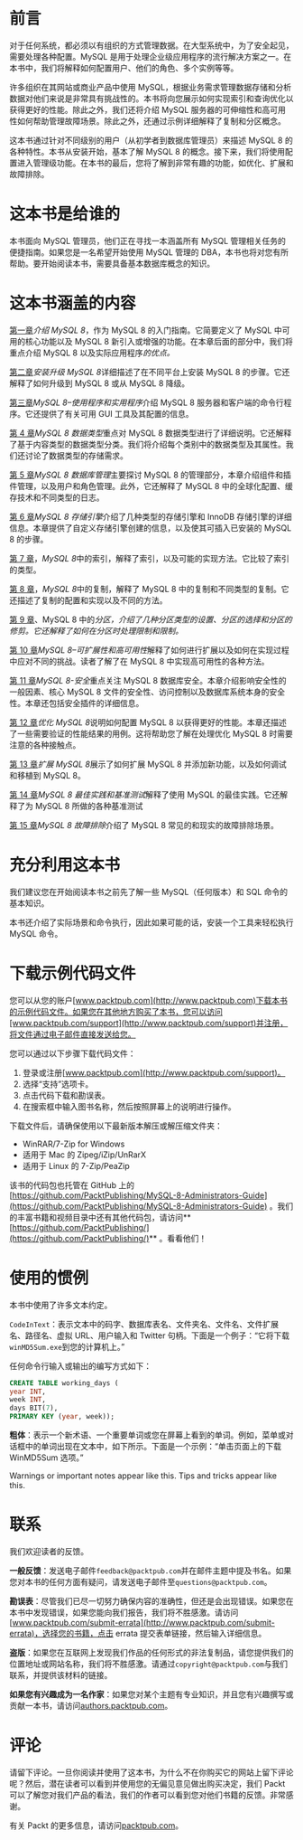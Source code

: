 # 前言

对于任何系统，都必须以有组织的方式管理数据。在大型系统中，为了安全起见，需要处理各种配置。MySQL 是用于处理企业级应用程序的流行解决方案之一。在本书中，我们将解释如何配置用户、他们的角色、多个实例等等。

许多组织在其网站或商业产品中使用 MySQL，根据业务需求管理数据存储和分析数据对他们来说是非常具有挑战性的。本书将向您展示如何实现索引和查询优化以获得更好的性能。除此之外，我们还将介绍 MySQL 服务器的可伸缩性和高可用性如何帮助管理故障场景。除此之外，还通过示例详细解释了复制和分区概念。

这本书通过针对不同级别的用户（从初学者到数据库管理员）来描述 MySQL 8 的各种特性。本书从安装开始，基本了解 MySQL 8 的概念。接下来，我们将使用配置进入管理级功能。在本书的最后，您将了解到非常有趣的功能，如优化、扩展和故障排除。

# 这本书是给谁的

本书面向 MySQL 管理员，他们正在寻找一本涵盖所有 MySQL 管理相关任务的便捷指南。如果您是一名希望开始使用 MySQL 管理的 DBA，本书也将对您有所帮助。要开始阅读本书，需要具备基本数据库概念的知识。

# 这本书涵盖的内容

[第一章](01.html)*介绍 MySQL 8*，作为 MySQL 8 的入门指南。它简要定义了 MySQL 中可用的核心功能以及 MySQL 8 新引入或增强的功能。在本章后面的部分中，我们将重点介绍 MySQL 8 以及实际应用程序*的优点。*

[第二章](02.html)*安装升级 MySQL 8*详细描述了在不同平台上安装 MySQL 8 的步骤。它还解释了如何升级到 MySQL 8 或从 MySQL 8 降级。

[第三章](03.html)*MySQL 8–使用程序和实用程序*介绍 MySQL 8 服务器和客户端的命令行程序。它还提供了有关可用 GUI 工具及其配置的信息。

[第 4 章](04.html)*MySQL 8 数据类型*重点对 MySQL 8 数据类型进行了详细说明。它还解释了基于内容类型的数据类型分类。我们将介绍每个类别中的数据类型及其属性。我们还讨论了数据类型的存储需求。

[第 5 章](05.html)*MySQL 8 数据库管理*主要探讨 MySQL 8 的管理部分，本章介绍组件和插件管理，以及用户和角色管理。此外，它还解释了 MySQL 8 中的全球化配置、缓存技术和不同类型的日志。

[第 6 章](06.html)*MySQL 8 存储引擎*介绍了几种类型的存储引擎和 InnoDB 存储引擎的详细信息。本章提供了自定义存储引擎创建的信息，以及使其可插入已安装的 MySQL 8 的步骤。

[第 7 章](07.html)，*MySQL 8*中的索引，解释了索引，以及可能的实现方法。它比较了索引的类型。

[第 8 章](08.html)，*MySQL 8*中的复制，解释了 MySQL 8 中的复制和不同类型的复制。它还描述了复制的配置和实现以及不同的方法。

[第 9 章](09.html)、MySQL 8 中的*分区，介绍了几种分区类型的设置、分区的选择和分区的修剪。它还解释了如何在分区时处理限制和限制。*

[第 10 章](10.html)*MySQL 8–可扩展性和高可用性*解释了如何进行扩展以及如何在实现过程中应对不同的挑战。读者了解了在 MySQL 8 中实现高可用性的各种方法。

[第 11 章](11.html)*MySQL 8-安全*重点关注 MySQL 8 数据库安全。本章介绍影响安全性的一般因素、核心 MySQL 8 文件的安全性、访问控制以及数据库系统本身的安全性。本章还包括安全插件的详细信息。

[第 12 章](12.html)*优化 MySQL 8*说明如何配置 MySQL 8 以获得更好的性能。本章还描述了一些需要验证的性能结果的用例。这将帮助您了解在处理优化 MySQL 8 时需要注意的各种接触点。

[第 13 章](13.html)*扩展 MySQL 8*展示了如何扩展 MySQL 8 并添加新功能，以及如何调试和移植到 MySQL 8。

[第 14 章](14.html)*MySQL 8 最佳实践和基准测试*解释了使用 MySQL 的最佳实践。它还解释了为 MySQL 8 所做的各种基准测试

[第 15 章](15.html)*MySQL 8 故障排除*介绍了 MySQL 8 常见的和现实的故障排除场景。

# 充分利用这本书

我们建议您在开始阅读本书之前先了解一些 MySQL（任何版本）和 SQL 命令的基本知识。

本书还介绍了实际场景和命令执行，因此如果可能的话，安装一个工具来轻松执行 MySQL 命令。

# 下载示例代码文件

您可以从您的账户[www.packtpub.com](http://www.packtpub.com)下载本书的示例代码文件。如果您在其他地方购买了本书，您可以访问[www.packtpub.com/support](http://www.packtpub.com/support)并注册，将文件通过电子邮件直接发送给您。

您可以通过以下步骤下载代码文件：

1.  登录或注册[www.packtpub.com](http://www.packtpub.com/support)。
2.  选择“支持”选项卡。
3.  点击代码下载和勘误表。
4.  在搜索框中输入图书名称，然后按照屏幕上的说明进行操作。

下载文件后，请确保使用以下最新版本解压或解压缩文件夹：

*   WinRAR/7-Zip for Windows
*   适用于 Mac 的 Zipeg/iZip/UnRarX
*   适用于 Linux 的 7-Zip/PeaZip

该书的代码包也托管在 GitHub 上的[https://github.com/PacktPublishing/MySQL-8-Administrators-Guide](https://github.com/PacktPublishing/MySQL-8-Administrators-Guide) 。我们的丰富书籍和视频目录中还有其他代码包，请访问**[https://github.com/PacktPublishing/](https://github.com/PacktPublishing/)** 。看看他们！

# 使用的惯例

本书中使用了许多文本约定。

`CodeInText`：表示文本中的码字、数据库表名、文件夹名、文件名、文件扩展名、路径名、虚拟 URL、用户输入和 Twitter 句柄。下面是一个例子：“它将下载`winMD5Sum.exe`到您的计算机上。”

任何命令行输入或输出的编写方式如下：

```sql
CREATE TABLE working_days (
year INT,
week INT,
days BIT(7),
PRIMARY KEY (year, week));
```

**粗体**：表示一个新术语、一个重要单词或您在屏幕上看到的单词。例如，菜单或对话框中的单词出现在文本中，如下所示。下面是一个示例：“单击页面上的下载 WinMD5Sum 选项。”

Warnings or important notes appear like this. Tips and tricks appear like this.

# 联系

我们欢迎读者的反馈。

**一般反馈**：发送电子邮件`feedback@packtpub.com`并在邮件主题中提及书名。如果您对本书的任何方面有疑问，请发送电子邮件至`questions@packtpub.com`。

**勘误表**：尽管我们已尽一切努力确保内容的准确性，但还是会出现错误。如果您在本书中发现错误，如果您能向我们报告，我们将不胜感激。请访问[www.packtpub.com/submit-errata](http://www.packtpub.com/submit-errata)，选择您的书籍，点击 errata 提交表单链接，然后输入详细信息。

**盗版**：如果您在互联网上发现我们作品的任何形式的非法复制品，请您提供我们的位置地址或网站名称，我们将不胜感激。请通过`copyright@packtpub.com`与我们联系，并提供该材料的链接。

**如果您有兴趣成为一名作家**：如果您对某个主题有专业知识，并且您有兴趣撰写或贡献一本书，请访问[authors.packtpub.com](http://authors.packtpub.com/)。

# 评论

请留下评论。一旦你阅读并使用了这本书，为什么不在你购买它的网站上留下评论呢？然后，潜在读者可以看到并使用您的无偏见意见做出购买决定，我们 Packt 可以了解您对我们产品的看法，我们的作者可以看到您对他们书籍的反馈。非常感谢。

有关 Packt 的更多信息，请访问[packtpub.com](https://www.packtpub.com/)。